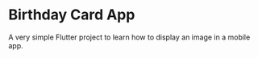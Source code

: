 # Birthday Card App

A very simple Flutter project to learn how to display an image in a mobile app.

